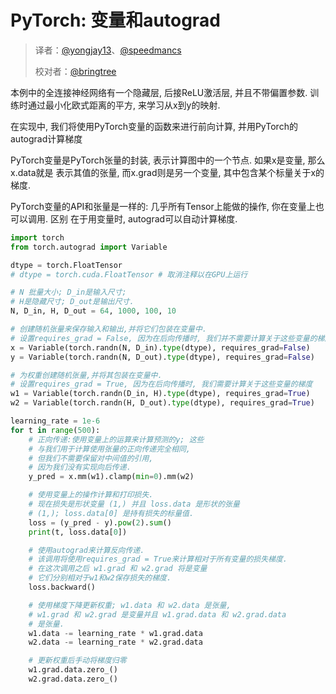 # PyTorch: 变量和autograd

> 译者：[@yongjay13](https://github.com/yongjay13)、[@speedmancs](https://github.com/speedmancs)
> 
> 校对者：[@bringtree](https://github.com/bringtree) 

本例中的全连接神经网络有一个隐藏层, 后接ReLU激活层, 并且不带偏置参数. 训练时通过最小化欧式距离的平方, 来学习从x到y的映射.

在实现中, 我们将使用PyTorch变量的函数来进行前向计算, 并用PyTorch的autograd计算梯度

PyTorch变量是PyTorch张量的封装, 表示计算图中的一个节点. 如果x是变量, 那么x.data就是 表示其值的张量, 而x.grad则是另一个变量, 其中包含某个标量关于x的梯度.

PyTorch变量的API和张量是一样的: 几乎所有Tensor上能做的操作, 你在变量上也可以调用. 区别 在于用变量时, autograd可以自动计算梯度.

```py
import torch
from torch.autograd import Variable

dtype = torch.FloatTensor
# dtype = torch.cuda.FloatTensor # 取消注释以在GPU上运行

# N 批量大小; D_in是输入尺寸;
# H是隐藏尺寸; D_out是输出尺寸.
N, D_in, H, D_out = 64, 1000, 100, 10

# 创建随机张量来保存输入和输出,并将它们包装在变量中.
# 设置requires_grad = False, 因为在后向传播时, 我们并不需要计算关于这些变量的梯度
x = Variable(torch.randn(N, D_in).type(dtype), requires_grad=False)
y = Variable(torch.randn(N, D_out).type(dtype), requires_grad=False)

# 为权重创建随机张量,并将其包装在变量中.
# 设置requires_grad = True, 因为在后向传播时, 我们需要计算关于这些变量的梯度
w1 = Variable(torch.randn(D_in, H).type(dtype), requires_grad=True)
w2 = Variable(torch.randn(H, D_out).type(dtype), requires_grad=True)

learning_rate = 1e-6
for t in range(500):
    # 正向传递:使用变量上的运算来计算预测的y; 这些
    # 与我们用于计算使用张量的正向传递完全相同,
    # 但我们不需要保留对中间值的引用,
    # 因为我们没有实现向后传递.
    y_pred = x.mm(w1).clamp(min=0).mm(w2)

    # 使用变量上的操作计算和打印损失.
    # 现在损失是形状变量 (1,) 并且 loss.data 是形状的张量
    # (1,); loss.data[0] 是持有损失的标量值.
    loss = (y_pred - y).pow(2).sum()
    print(t, loss.data[0])

    # 使用autograd来计算反向传递.
    # 该调用将使用requires_grad = True来计算相对于所有变量的损失梯度.
    # 在这次调用之后 w1.grad 和 w2.grad 将是变量
    # 它们分别相对于w1和w2保存损失的梯度.
    loss.backward()

    # 使用梯度下降更新权重; w1.data 和 w2.data 是张量,
    # w1.grad 和 w2.grad 是变量并且 w1.grad.data 和 w2.grad.data
    # 是张量.
    w1.data -= learning_rate * w1.grad.data
    w2.data -= learning_rate * w2.grad.data

    # 更新权重后手动将梯度归零
    w1.grad.data.zero_()
    w2.grad.data.zero_()

```
